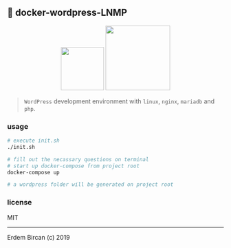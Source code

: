 ## 🐳 docker-wordpress-LNMP

<p align='center'>

<img src='https://s.w.org/style/images/about/WordPress-logotype-wmark.png' width='100px'/>
<img src='https://dwglogo.com/wp-content/uploads/2017/09/1300px-Docker_container_engine_logo.png' width='150px'/>

</p>

> `WordPress` development environment with `linux`, `nginx`, `mariadb` and `php`.

### usage
``` bash
# execute init.sh
./init.sh

# fill out the necassary questions on terminal
# start up docker-compose from project root
docker-compose up

# a wordpress folder will be generated on project root
``` 

### license
MIT

---
Erdem Bircan (c) 2019
